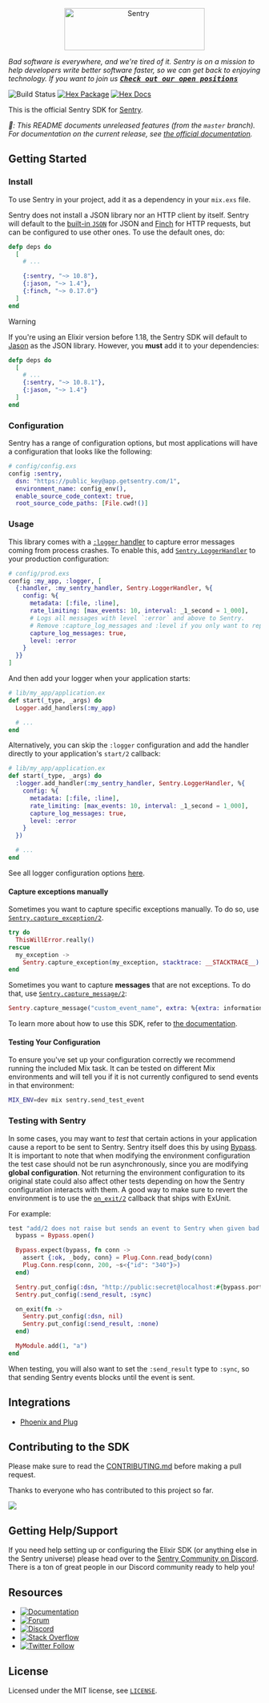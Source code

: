 <p align="center">
  <a href="https://sentry.io/?utm_source=github&utm_medium=logo" target="_blank">
    <img src="https://sentry-brand.storage.googleapis.com/sentry-wordmark-dark-280x84.png" alt="Sentry" width="280" height="84">
  </a>
</p>

_Bad software is everywhere, and we're tired of it. Sentry is on a mission to help developers write better software faster, so we can get back to enjoying technology. If you want to join us [<kbd>**Check out our open positions**</kbd>](https://sentry.io/careers/)_

![Build Status](https://github.com/getsentry/sentry-elixir/actions/workflows/main.yml/badge.svg)
[![Hex Package](https://img.shields.io/hexpm/v/sentry.svg)](https://hex.pm/packages/sentry)
[![Hex Docs](https://img.shields.io/badge/hex-docs-blue.svg)](https://hexdocs.pm/sentry)

This is the official Sentry SDK for [Sentry].

*💁: This README documents unreleased features (from the `master` branch). For documentation on the current release, see [the official documentation][docs].*

## Getting Started

### Install

To use Sentry in your project, add it as a dependency in your `mix.exs` file.

Sentry does not install a JSON library nor an HTTP client by itself. Sentry will default to the [built-in `JSON`](https://hexdocs.pm/elixir/JSON.html) for JSON and [Finch] for HTTP requests, but can be configured to use other ones. To use the default ones, do:

```elixir
defp deps do
  [
    # ...

    {:sentry, "~> 10.8"},
    {:jason, "~> 1.4"},
    {:finch, "~> 0.17.0"}
  ]
end
```

> [!WARNING]
> If you're using an Elixir version before 1.18, the Sentry SDK will default to [Jason] as the JSON library. However, you **must** add it to your dependencies:
>
> ```elixir
> defp deps do
>   [
>     # ...
>     {:sentry, "~> 10.8.1"},
>     {:jason, "~> 1.4"}
>   ]
> end
> ```

### Configuration

Sentry has a range of configuration options, but most applications will have a configuration that looks like the following:

```elixir
# config/config.exs
config :sentry,
  dsn: "https://public_key@app.getsentry.com/1",
  environment_name: config_env(),
  enable_source_code_context: true,
  root_source_code_paths: [File.cwd!()]
```

### Usage

This library comes with a [`:logger` handler][logger-handlers] to capture error messages coming from process crashes. To enable this, add [`Sentry.LoggerHandler`](https://hexdocs.pm/sentry/Sentry.LoggerHandler.html) to your production configuration:

```elixir
# config/prod.exs
config :my_app, :logger, [
  {:handler, :my_sentry_handler, Sentry.LoggerHandler, %{
    config: %{
      metadata: [:file, :line],
      rate_limiting: [max_events: 10, interval: _1_second = 1_000],
      # Logs all messages with level `:error` and above to Sentry.
      # Remove :capture_log_messages and :level if you only want to report crashes.
      capture_log_messages: true,
      level: :error
    }
  }}
]

```

And then add your logger when your application starts:

```elixir
# lib/my_app/application.ex
def start(_type, _args) do
  Logger.add_handlers(:my_app)

  # ...
end
```

Alternatively, you can skip the `:logger` configuration and add the handler directly
to your application's `start/2` callback:

```elixir
# lib/my_app/application.ex
def start(_type, _args) do
  :logger.add_handler(:my_sentry_handler, Sentry.LoggerHandler, %{
    config: %{
      metadata: [:file, :line],
      rate_limiting: [max_events: 10, interval: _1_second = 1_000],
      capture_log_messages: true,
      level: :error
    }
  })

  # ...
end
```

See all logger configuration options [here](https://hexdocs.pm/sentry/Sentry.LoggerHandler.html).

#### Capture exceptions manually

Sometimes you want to capture specific exceptions manually. To do so, use [`Sentry.capture_exception/2`](https://hexdocs.pm/sentry/Sentry.html#capture_exception/2).

```elixir
try do
  ThisWillError.really()
rescue
  my_exception ->
    Sentry.capture_exception(my_exception, stacktrace: __STACKTRACE__)
end
```

Sometimes you want to capture **messages** that are not exceptions. To do that, use [`Sentry.capture_message/2`](https://hexdocs.pm/sentry/Sentry.html#capture_exception/2):

```elixir
Sentry.capture_message("custom_event_name", extra: %{extra: information})
```

To learn more about how to use this SDK, refer to [the documentation][docs].

#### Testing Your Configuration

To ensure you've set up your configuration correctly we recommend running the
included Mix task. It can be tested on different Mix environments and will tell you if it is not currently configured to send events in that environment:

```bash
MIX_ENV=dev mix sentry.send_test_event
```

### Testing with Sentry

In some cases, you may want to _test_ that certain actions in your application cause a report to be sent to Sentry. Sentry itself does this by using [Bypass]. It is important to note that when modifying the environment configuration the test case should not be run asynchronously, since you are modifying **global configuration**. Not returning the environment configuration to its original state could also affect other tests depending on how the Sentry configuration interacts with them. A good way to make sure to revert the environment is to use the [`on_exit/2`][exunit-on-exit] callback that ships with ExUnit.

For example:

```elixir
test "add/2 does not raise but sends an event to Sentry when given bad input" do
  bypass = Bypass.open()

  Bypass.expect(bypass, fn conn ->
    assert {:ok, _body, conn} = Plug.Conn.read_body(conn)
    Plug.Conn.resp(conn, 200, ~s<{"id": "340"}>)
  end)

  Sentry.put_config(:dsn, "http://public:secret@localhost:#{bypass.port}/1")
  Sentry.put_config(:send_result, :sync)

  on_exit(fn ->
    Sentry.put_config(:dsn, nil)
    Sentry.put_config(:send_result, :none)
  end)

  MyModule.add(1, "a")
end
```

When testing, you will also want to set the `:send_result` type to `:sync`, so that sending Sentry events blocks until the event is sent.

## Integrations

  * [Phoenix and Plug][setup-phoenix-and-plug]

## Contributing to the SDK

Please make sure to read the [CONTRIBUTING.md](CONTRIBUTING.md) before making a pull request.

Thanks to everyone who has contributed to this project so far.

<a href="https://github.com/getsentry/sentry-elixir/graphs/contributors">
  <img src="https://contributors-img.web.app/image?repo=getsentry/sentry-elixir" />
</a>

## Getting Help/Support

If you need help setting up or configuring the Elixir SDK (or anything else in the Sentry universe) please head over to the [Sentry Community on Discord](https://discord.com/invite/Ww9hbqr). There is a ton of great people in our Discord community ready to help you!

## Resources

  * [![Documentation](https://img.shields.io/badge/documentation-hexdocs.svg)][docs]
  * [![Forum](https://img.shields.io/badge/forum-sentry-green.svg)](https://forum.sentry.io/c/sdks)
  * [![Discord](https://img.shields.io/discord/621778831602221064)](https://discord.gg/Ww9hbqr)
  * [![Stack Overflow](https://img.shields.io/badge/stack%20overflow-sentry-green.svg)](http://stackoverflow.com/questions/tagged/sentry)
  * [![Twitter Follow](https://img.shields.io/twitter/follow/getsentry?label=getsentry&style=social)](https://twitter.com/intent/follow?screen_name=getsentry)

## License

Licensed under the MIT license, see [`LICENSE`](./LICENSE).

[Sentry]: http://sentry.io/
[Jason]: https://github.com/michalmuskala/jason
[Finch]: https://github.com/sneako/finch
[Bypass]: https://github.com/PSPDFKit-labs/bypass
[docs]: https://hexdocs.pm/sentry/readme.html
[logger-handlers]: https://www.erlang.org/doc/apps/kernel/logger_chapter#handlers
[setup-phoenix-and-plug]: https://hexdocs.pm/sentry/setup-with-plug-and-phoenix.html
[exunit-on-exit]: https://hexdocs.pm/ex_unit/ExUnit.Callbacks.html#on_exit/2
